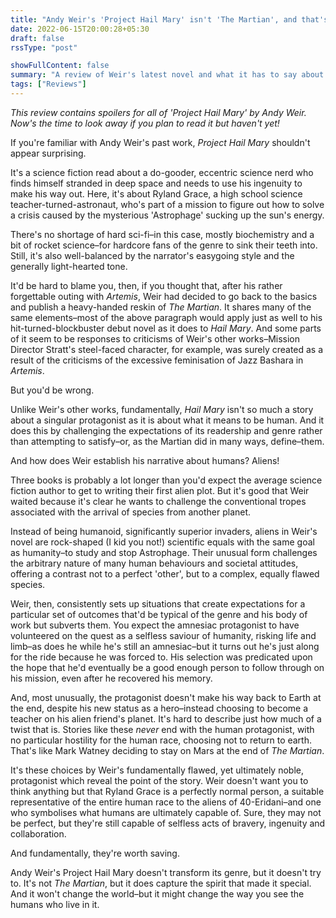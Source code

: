 ```yaml
---
title: "Andy Weir's 'Project Hail Mary' isn't 'The Martian', and that's a good thing"
date: 2022-06-15T20:00:28+05:30
draft: false
rssType: "post"

showFullContent: false
summary: "A review of Weir's latest novel and what it has to say about humanity."
tags: ["Reviews"]
---
```



_This review contains spoilers for all of 'Project Hail Mary' by Andy Weir. Now's the time to look away if you plan to read it but haven't yet!_

If you're familiar with Andy Weir's past work, _Project Hail Mary_ shouldn't appear surprising.

It's a science fiction read about a do-gooder, eccentric science nerd who finds himself stranded in deep space and needs to use his ingenuity to make his way out. Here, it's about Ryland Grace, a high school science teacher-turned-astronaut, who's part of a mission to figure out how to solve a crisis caused by the mysterious 'Astrophage' sucking up the sun's energy.

There's no shortage of hard sci-fi–in this case, mostly biochemistry and a bit of rocket science–for hardcore fans of the genre to sink their teeth into. Still, it's also well-balanced by the narrator's easygoing style and the generally light-hearted tone.

It'd be hard to blame you, then, if you thought that, after his rather forgettable outing with _Artemis_, Weir had decided to go back to the basics and publish a heavy-handed reskin of _The Martian_. It shares many of the same elements–most of the above paragraph would apply just as well to his hit-turned-blockbuster debut novel as it does to _Hail Mary_. And some parts of it seem to be responses to criticisms of Weir's other works–Mission Director Stratt's steel-faced character, for example, was surely created as a result of the criticisms of the excessive feminisation of Jazz Bashara in _Artemis_.

But you'd be wrong.

Unlike Weir's other works, fundamentally, _Hail Mary_ isn't so much a story about a singular protagonist as it is about what it means to be human. And it does this by challenging the expectations of its readership and genre rather than attempting to satisfy–or, as the Martian did in many ways, define–them.

And how does Weir establish his narrative about humans? Aliens!

Three books is probably a lot longer than you'd expect the average science fiction author to get to writing their first alien plot. But it's good that Weir waited because it's clear he wants to challenge the conventional tropes associated with the arrival of species from another planet.

Instead of being humanoid, significantly superior invaders, aliens in Weir's novel are rock-shaped (I kid you not!) scientific equals with the same goal as humanity–to study and stop Astrophage. Their unusual form challenges the arbitrary nature of many human behaviours and societal attitudes, offering a contrast not to a perfect 'other', but to a complex, equally flawed species.

Weir, then, consistently sets up situations that create expectations for a particular set of outcomes that'd be typical of the genre and his body of work but subverts them. You expect the amnesiac protagonist to have volunteered on the quest as a selfless saviour of humanity, risking life and limb–as does he while he's still an amnesiac–but it turns out he's just along for the ride because he was forced to. His selection was predicated upon the hope that he'd eventually be a good enough person to follow through on his mission, even after he recovered his memory.

And, most unusually, the protagonist doesn't make his way back to Earth at the end, despite his new status as a hero–instead choosing to become a teacher on his alien friend's planet. It's hard to describe just how much of a twist that is. Stories like these _never_ end with the human protagonist, with no particular hostility for the human race, choosing not to return to earth. That's like Mark Watney deciding to stay on Mars at the end of _The Martian_.

It's these choices by Weir's fundamentally flawed, yet ultimately noble, protagonist which reveal the point of the story. Weir doesn't want you to think anything but that Ryland Grace is a perfectly normal person, a suitable representative of the entire human race to the aliens of 40-Eridani–and one who symbolises what humans are ultimately capable of. Sure, they may not be perfect, but they're still capable of selfless acts of bravery, ingenuity and collaboration.

And fundamentally, they're worth saving.

Andy Weir's Project Hail Mary doesn't transform its genre, but it doesn't try to. It's not _The Martian_, but it does capture the spirit that made it special. And it won't change the world–but it might change the way you see the humans who live in it.
